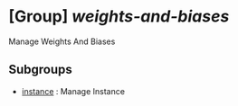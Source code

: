 # [Group] _weights-and-biases_

Manage Weights And Biases

## Subgroups

- [instance](/Commands/weights-and-biases/instance/readme.md)
: Manage Instance

